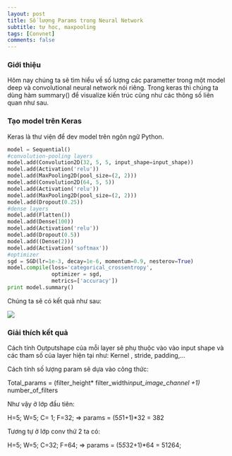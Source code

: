 ```yaml
---
layout: post
title: Số lượng Params trong Neural Network
subtitle: tự học, maxpooling
tags: [Convnet]
comments: false
---
```


### Giới thiệu

Hôm nay chúng ta sẽ tìm hiểu về số lượng các parametter trong một model deep và convolutional neural network nói riêng. Trong keras thì chúng ta dùng hàm summary() để visualize kiến trúc cũng như các thông số liên quan như sau.

### Tạo model trên Keras

Keras là thư viện để dev model trên ngôn ngữ Python.

```python
model = Sequential()
#convolution-pooling layers
model.add(Convolution2D(32, 5, 5, input_shape=input_shape))
model.add(Activation('relu'))
model.add(MaxPooling2D(pool_size=(2, 2)))
model.add(Convolution2D(64, 5, 5))
model.add(Activation('relu'))
model.add(MaxPooling2D(pool_size=(2, 2)))
model.add(Dropout(0.25))
#dense layers
model.add(Flatten()) 
model.add(Dense(100))
model.add(Activation('relu'))
model.add(Dropout(0.5))
model.add((Dense(2)))
model.add(Activation('softmax'))
#optimizer
sgd = SGD(lr=1e-3, decay=1e-6, momentum=0.9, nesterov=True) 
model.compile(loss='categorical_crossentropy',
              optimizer = sgd,
              metrics=['accuracy'])
print model.summary()
```


Chúng ta sẽ có kết quả như sau:

![](https://raw.githubusercontent.com/quanap5/quanap5.github.io/master/img/summary.PNG)


### Giải thích kết quả

 Cách tính Outputshape của mỗi layer sẽ phụ thuộc vào vào input shape và các tham số của layer hiện tại như: Kernel , stride, padding,...
 
 Cách tính số lượng param sẽ dựa vào công thức:
 
 Total_params = (filter_height* filter_width*input_image_channel +1)* number_of_filters
 
 Như vậy ở lớp đầu tiên:
 
 H=5;
 W=5;
 C= 1;
 F=32;
 => params = (5*5*1+1)*32 = 382
 
 Tương tự ở lớp conv thứ 2 ta có:
 
 H=5;
 W=5;
 C=32;
 F=64;
 => params = (5*5*32+1)*64 = 51264;
 
 
